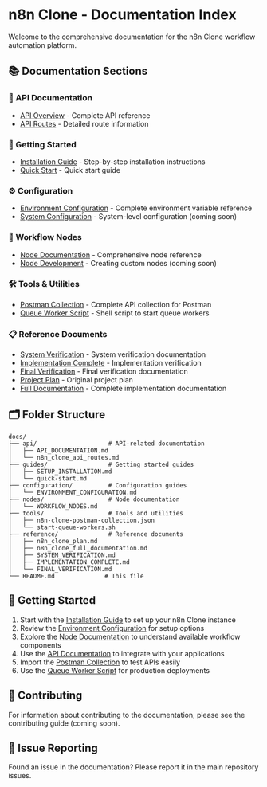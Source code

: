 # n8n Clone - Documentation Index

Welcome to the comprehensive documentation for the n8n Clone workflow automation platform.

## 📚 Documentation Sections

### 🔧 API Documentation
- [API Overview](api/API_DOCUMENTATION.md) - Complete API reference
- [API Routes](api/n8n_clone_api_routes.md) - Detailed route information

### 🚀 Getting Started
- [Installation Guide](guides/SETUP_INSTALLATION.md) - Step-by-step installation instructions
- [Quick Start](guides/quick-start.md) - Quick start guide

### ⚙️ Configuration
- [Environment Configuration](configuration/ENVIRONMENT_CONFIGURATION.md) - Complete environment variable reference
- [System Configuration](configuration/system.md) - System-level configuration (coming soon)

### 🧩 Workflow Nodes
- [Node Documentation](nodes/WORKFLOW_NODES.md) - Comprehensive node reference
- [Node Development](nodes/development.md) - Creating custom nodes (coming soon)

### 🛠️ Tools & Utilities
- [Postman Collection](tools/n8n-clone-postman-collection.json) - Complete API collection for Postman
- [Queue Worker Script](tools/start-queue-workers.sh) - Shell script to start queue workers

### 📋 Reference Documents
- [System Verification](reference/SYSTEM_VERIFICATION.md) - System verification documentation
- [Implementation Complete](reference/IMPLEMENTATION_COMPLETE.md) - Implementation verification
- [Final Verification](reference/FINAL_VERIFICATION.md) - Final verification documentation
- [Project Plan](reference/n8n_clone_plan.md) - Original project plan
- [Full Documentation](reference/n8n_clone_full_documentation.md) - Complete implementation documentation

## 🗂️ Folder Structure
```
docs/
├── api/                    # API-related documentation
│   ├── API_DOCUMENTATION.md
│   └── n8n_clone_api_routes.md
├── guides/                 # Getting started guides
│   ├── SETUP_INSTALLATION.md
│   └── quick-start.md
├── configuration/          # Configuration guides
│   └── ENVIRONMENT_CONFIGURATION.md
├── nodes/                  # Node documentation
│   └── WORKFLOW_NODES.md
├── tools/                  # Tools and utilities
│   ├── n8n-clone-postman-collection.json
│   └── start-queue-workers.sh
├── reference/              # Reference documents
│   ├── n8n_clone_plan.md
│   ├── n8n_clone_full_documentation.md
│   ├── SYSTEM_VERIFICATION.md
│   ├── IMPLEMENTATION_COMPLETE.md
│   └── FINAL_VERIFICATION.md
└── README.md              # This file
```

## 🚀 Getting Started

1. Start with the [Installation Guide](guides/SETUP_INSTALLATION.md) to set up your n8n Clone instance
2. Review the [Environment Configuration](configuration/ENVIRONMENT_CONFIGURATION.md) for setup options
3. Explore the [Node Documentation](nodes/WORKFLOW_NODES.md) to understand available workflow components
4. Use the [API Documentation](api/API_DOCUMENTATION.md) to integrate with your applications
5. Import the [Postman Collection](tools/n8n-clone-postman-collection.json) to test APIs easily
6. Use the [Queue Worker Script](tools/start-queue-workers.sh) for production deployments

## 🤝 Contributing

For information about contributing to the documentation, please see the contributing guide (coming soon).

## 🐛 Issue Reporting

Found an issue in the documentation? Please report it in the main repository issues.